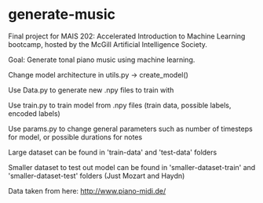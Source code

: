 # generate-music
Final project for MAIS 202: Accelerated Introduction to Machine Learning bootcamp, hosted by the McGill Artificial Intelligence Society.

Goal: Generate tonal piano music using machine learning. 

Change model architecture in utils.py -> create_model()

Use Data.py to generate new .npy files to train with

Use train.py to train model from .npy files (train data, possible labels, encoded labels)

Use params.py to change general parameters such as number of timesteps for model, or possible durations for notes

Large dataset can be found in 'train-data' and 'test-data' folders

Smaller dataset to test out model can be found in 'smaller-dataset-train' and 'smaller-dataset-test' folders (Just Mozart and Haydn)

Data taken from here: http://www.piano-midi.de/